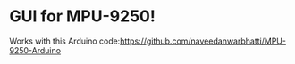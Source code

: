 # GUI for MPU-9250!
Works with this Arduino code:https://github.com/naveedanwarbhatti/MPU-9250-Arduino
